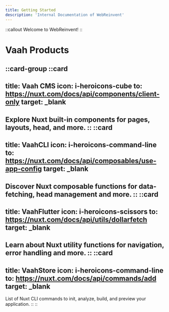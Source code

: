 ```yaml
---
title: Getting Started 
description: 'Internal Documentation of WebReinvent'
---
```



::callout
Welcome to WebReinvent!
::

# Vaah Products
::card-group
::card
---
title: Vaah CMS
icon: i-heroicons-cube
to: https://nuxt.com/docs/api/components/client-only
target: _blank
---
Explore Nuxt built-in components for pages, layouts, head, and more.
::
::card
---
title: VaahCLI
icon: i-heroicons-command-line
to: https://nuxt.com/docs/api/composables/use-app-config
target: _blank
---
Discover Nuxt composable functions for data-fetching, head management and more.
::
::card
---
title: VaahFlutter
icon: i-heroicons-scissors
to: https://nuxt.com/docs/api/utils/dollarfetch
target: _blank
---
Learn about Nuxt utility functions for navigation, error handling and more.
::
::card
---
title: VaahStore
icon: i-heroicons-command-line
to: https://nuxt.com/docs/api/commands/add
target: _blank
---
List of Nuxt CLI commands to init, analyze, build, and preview your application.
::
::

